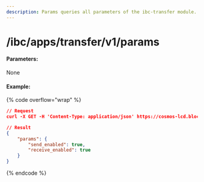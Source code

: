 ```yaml
---
description: Params queries all parameters of the ibc-transfer module.
---
```


# /ibc/apps/transfer/v1/params

#### **Parameters:**

None

#### Example:

{% code overflow="wrap" %}
```json
// Request
curl -X GET -H 'Content-Type: application/json' https://cosmos-lcd.blockpi.network/cosmos/<your-api-key>/v1/ibc/apps/transfer/v1/params

// Result
{
    "params": {
        "send_enabled": true,
        "receive_enabled": true
    }
}
```
{% endcode %}
